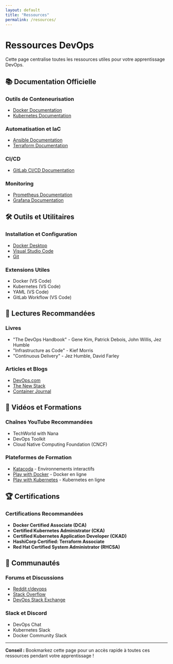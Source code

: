 ```yaml
---
layout: default
title: "Ressources"
permalink: /resources/
---
```


# Ressources DevOps

Cette page centralise toutes les ressources utiles pour votre apprentissage DevOps.

## 📚 Documentation Officielle

### Outils de Conteneurisation
- [Docker Documentation](https://docs.docker.com/)
- [Kubernetes Documentation](https://kubernetes.io/docs/)

### Automatisation et IaC
- [Ansible Documentation](https://docs.ansible.com/)
- [Terraform Documentation](https://www.terraform.io/docs/)

### CI/CD
- [GitLab CI/CD Documentation](https://docs.gitlab.com/ee/ci/)

### Monitoring
- [Prometheus Documentation](https://prometheus.io/docs/)
- [Grafana Documentation](https://grafana.com/docs/)

## 🛠️ Outils et Utilitaires

### Installation et Configuration
- [Docker Desktop](https://www.docker.com/products/docker-desktop)
- [Visual Studio Code](https://code.visualstudio.com/)
- [Git](https://git-scm.com/)

### Extensions Utiles
- Docker (VS Code)
- Kubernetes (VS Code)
- YAML (VS Code)
- GitLab Workflow (VS Code)

## 📖 Lectures Recommandées

### Livres
- "The DevOps Handbook" - Gene Kim, Patrick Debois, John Willis, Jez Humble
- "Infrastructure as Code" - Kief Morris
- "Continuous Delivery" - Jez Humble, David Farley

### Articles et Blogs
- [DevOps.com](https://devops.com/)
- [The New Stack](https://thenewstack.io/)
- [Container Journal](https://containerjournal.com/)

## 🎥 Vidéos et Formations

### Chaînes YouTube Recommandées
- TechWorld with Nana
- DevOps Toolkit
- Cloud Native Computing Foundation (CNCF)

### Plateformes de Formation
- [Katacoda](https://www.katacoda.com/) - Environnements interactifs
- [Play with Docker](https://labs.play-with-docker.com/) - Docker en ligne
- [Play with Kubernetes](https://labs.play-with-k8s.com/) - Kubernetes en ligne

## 🏆 Certifications

### Certifications Recommandées
- **Docker Certified Associate (DCA)**
- **Certified Kubernetes Administrator (CKA)**
- **Certified Kubernetes Application Developer (CKAD)**
- **HashiCorp Certified: Terraform Associate**
- **Red Hat Certified System Administrator (RHCSA)**

## 💬 Communautés

### Forums et Discussions
- [Reddit r/devops](https://www.reddit.com/r/devops/)
- [Stack Overflow](https://stackoverflow.com/questions/tagged/devops)
- [DevOps Stack Exchange](https://devops.stackexchange.com/)

### Slack et Discord
- DevOps Chat
- Kubernetes Slack
- Docker Community Slack

---

**Conseil :** Bookmarkez cette page pour un accès rapide à toutes ces ressources pendant votre apprentissage !